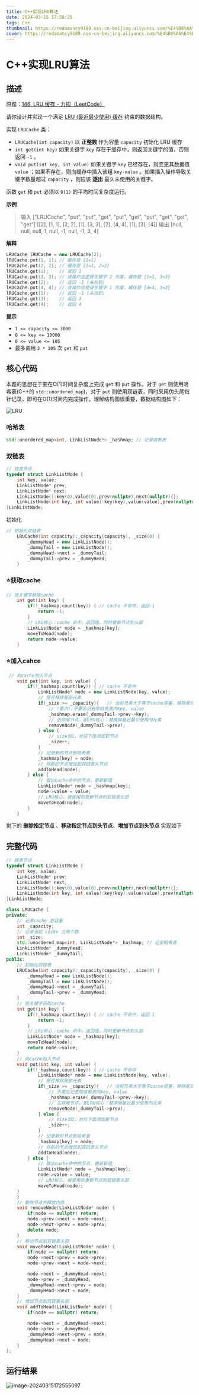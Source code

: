 ```yaml
---
title: C++实现LRU算法
date: 2024-03-15 17:58:25
tags: C++
thumbnail: https://redamancy9189.oss-cn-beijing.aliyuncs.com/%E4%B8%AA%E4%BA%BA%E5%9B%BE%E5%BA%8A/LRU.png
cover: https://redamancy9189.oss-cn-beijing.aliyuncs.com/%E4%B8%AA%E4%BA%BA%E5%9B%BE%E5%BA%8A/LRU.png
---
```


# C++实现LRU算法

## 描述

原题：[146. LRU 缓存 - 力扣（LeetCode）](https://leetcode.cn/problems/lru-cache/description/)

请你设计并实现一个满足 [LRU (最近最少使用) 缓存](https://baike.baidu.com/item/LRU) 约束的数据结构。

实现 `LRUCache` 类：

- `LRUCache(int capacity)` 以 **正整数** 作为容量 `capacity` 初始化 LRU 缓存
- `int get(int key)` 如果关键字 `key` 存在于缓存中，则返回关键字的值，否则返回 `-1` 。
- `void put(int key, int value)` 如果关键字 `key` 已经存在，则变更其数据值 `value` ；如果不存在，则向缓存中插入该组 `key-value` 。如果插入操作导致关键字数量超过 `capacity` ，则应该 **逐出** 最久未使用的关键字。

函数 `get` 和 `put` 必须以 `O(1)` 的平均时间复杂度运行。

**示例**

> 输入
> ["LRUCache", "put", "put", "get", "put", "get", "put", "get", "get", "get"]
> [[2], [1, 1], [2, 2], [1], [3, 3], [2], [4, 4], [1], [3], [4]]
> 输出
> [null, null, null, 1, null, -1, null, -1, 3, 4]

**解释**

```C++
LRUCache lRUCache = new LRUCache(2);
lRUCache.put(1, 1); // 缓存是 {1=1}
lRUCache.put(2, 2); // 缓存是 {1=1, 2=2}
lRUCache.get(1);    // 返回 1
lRUCache.put(3, 3); // 该操作会使得关键字 2 作废，缓存是 {1=1, 3=3}
lRUCache.get(2);    // 返回 -1 (未找到)
lRUCache.put(4, 4); // 该操作会使得关键字 1 作废，缓存是 {4=4, 3=3}
lRUCache.get(1);    // 返回 -1 (未找到)
lRUCache.get(3);    // 返回 3
lRUCache.get(4);    // 返回 4
```

**提示**

- `1 <= capacity <= 3000`
- `0 <= key <= 10000`
- `0 <= value <= 105`
- 最多调用 `2 * 105` 次 `get` 和 `put`

## 核心代码

本题的思想在于要在O(1)时间复杂度上完成 `get` 和 `put` 操作。对于 `get` 则使用哈希表(C++的 `std::unordered_map`)，对于 `put` 则使用双链表，同时采用伪头尾指针记录，即可在O(1)时间内完成操作。理解结构图很重要，数据结构图如下：

![LRU](https://redamancy9189.oss-cn-beijing.aliyuncs.com/%E4%B8%AA%E4%BA%BA%E5%9B%BE%E5%BA%8A/LRU.png)

### 哈希表

```C++
std::unordered_map<int, LinkListNode*> _hashmap; // 记录哈希表
```

### 双链表

```C++
// 链表节点
typedef struct LinkListNode {
    int key, value;
    LinkListNode* prev;
    LinkListNode* next;
    LinkListNode():key(0),value(0),prev(nullptr),next(nullptr){};
    LinkListNode(int key, int value):key(key),value(value),prev(nullptr),next(nullptr){}
}LinkListNode;

```

初始化

```c++
// 初始化双链表
    LRUCache(int capacity):_capacity(capacity), _size(0) {
        _dummyHead = new LinkListNode();
        _dummyTail = new LinkListNode();
        _dummyHead->next = _dummyTail;
        _dummyTail->prev = _dummyHead;
    }
```

### ⭐获取cache

```C++
// 按关键字获取cache
    int get(int key) {
        if(!_hashmap.count(key)) { // cache 不命中，返回-1
            return -1;
        }
        // LRU核心：cache 命中，返回值，同时更新节点到头部
        LinkListNode* node = _hashmap[key];
        moveToHead(node);
        return node->value;
    }
```

### ⭐加入cahce

```C++
 // 向cache加入节点
    void put(int key, int value) {
        if(!_hashmap.count(key)) { // cache 不命中
            LinkListNode* node = new LinkListNode(key, value);
            // 是否移除尾部元素
            if(_size >= _capacity){   // 当前元素大于等于cache容量，移除尾元素
                // !重点!:不要忘记去除哈希表内key, value
                _hashmap.erase(_dummyTail->prev->key);  
                // 去除尾节点，即LRU核心：替换掉最近最少使用的元素
                removeNode(_dummyTail->prev);  
            } else {
                // size加1，对应下面添加新节点
                _size++;
            }
            // 记录新的节点到哈希表
            _hashmap[key] = node;
            // 将新的节点增加到双链表头节点  
            addToHead(node);
        } else {
            // 取出cache命中的节点，更新新值
            LinkListNode* node = _hashmap[key];
            node->value = value;
            // LRU核心，被使用则更新节点到双链表头部
            moveToHead(node);
    	}
    }
```

剩下的 **删除指定节点** 、**移动指定节点到头节点**、**增加节点到头节点** 实现如下

## 完整代码

```C++
// 链表节点
typedef struct LinkListNode {
    int key, value;
    LinkListNode* prev;
    LinkListNode* next;
    LinkListNode():key(0),value(0),prev(nullptr),next(nullptr){};
    LinkListNode(int key, int value):key(key),value(value),prev(nullptr),next(nullptr){}
}LinkListNode;

class LRUCache {
private:
    // 记录cache 总容量
    int _capacity;
    // 记录当前 cache 占用个数
    int _size; 
    std::unordered_map<int, LinkListNode*> _hashmap; // 记录哈希表
    LinkListNode* _dummyHead;
    LinkListNode* _dummyTail;
public:
    // 初始化双链表
    LRUCache(int capacity):_capacity(capacity), _size(0) {
        _dummyHead = new LinkListNode();
        _dummyTail = new LinkListNode();
        _dummyHead->next = _dummyTail;
        _dummyTail->prev = _dummyHead;
    }
    // 按关键字获取cache
    int get(int key) {
        if(!_hashmap.count(key)) { // cache 不命中，返回-1
            return -1;
        }
        // LRU核心：cache 命中，返回值，同时更新节点到头部
        LinkListNode* node = _hashmap[key];
        moveToHead(node);
        return node->value;
    }
    // 向cache加入节点
    void put(int key, int value) {
        if(!_hashmap.count(key)) { // cache 不命中
            LinkListNode* node = new LinkListNode(key, value);
            // 是否移除尾部元素
            if(_size >= _capacity){   // 当前元素大于等于cache容量，移除尾元素
                // 不要忘记去除哈希表内key, value
                _hashmap.erase(_dummyTail->prev->key);  
                // 去除尾节点，即LRU核心：替换掉最近最少使用的元素
                removeNode(_dummyTail->prev);  
            } else {
                // size加1，对应下面添加新节点
                _size++;
            }
            // 记录新的节点到哈希表
            _hashmap[key] = node;
            // 将新的节点增加到双链表头节点  
            addToHead(node);
        } else {
            // 取出cache命中的节点，更新新值
            LinkListNode* node = _hashmap[key];
            node->value = value;
            // LRU核心，被使用则更新节点到双链表头部
            moveToHead(node);
    }
    }
    // 删除节点并释放内存
    void removeNode(LinkListNode* node) {
        if(node == nullptr) return;
        node->prev->next = node->next;
        node->next->prev = node->prev;
        delete node;
    }
    // 移动节点到双链表头部
    void moveToHead(LinkListNode* node) {
        if(node == nullptr) return;
        node->next->prev = node->prev;
        node->prev->next = node->next;

        node->next = _dummyHead->next;
        node->prev = _dummyHead;
        _dummyHead->next->prev = node;
        _dummyHead->next = node;
    }
    // 增加节点到双链表头部
    void addToHead(LinkListNode* node) {
        if(node == nullptr) return;

        node->next = _dummyHead->next;
        node->prev = _dummyHead;
        _dummyHead->next->prev = node;
        _dummyHead->next = node;
    }
};

```

## 运行结果

![image-20240315172555097](https://redamancy9189.oss-cn-beijing.aliyuncs.com/%E4%B8%AA%E4%BA%BA%E5%9B%BE%E5%BA%8A/image-20240315172555097.png)